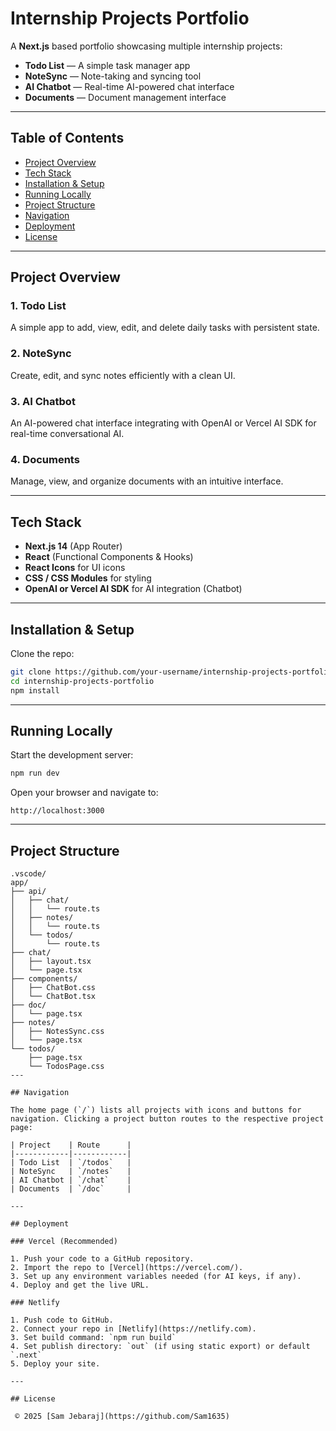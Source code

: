 
# Internship Projects Portfolio

A **Next.js** based portfolio showcasing multiple internship projects:

- **Todo List** — A simple task manager app  
- **NoteSync** — Note-taking and syncing tool  
- **AI Chatbot** — Real-time AI-powered chat interface  
- **Documents** — Document management interface  

---

## Table of Contents

- [Project Overview](#project-overview)  
- [Tech Stack](#tech-stack)  
- [Installation & Setup](#installation--setup)  
- [Running Locally](#running-locally)  
- [Project Structure](#project-structure)  
- [Navigation](#navigation)  
- [Deployment](#deployment)  
- [License](#license)  

---

## Project Overview

### 1. Todo List  
A simple app to add, view, edit, and delete daily tasks with persistent state.

### 2. NoteSync  
Create, edit, and sync notes efficiently with a clean UI.

### 3. AI Chatbot  
An AI-powered chat interface integrating with OpenAI or Vercel AI SDK for real-time conversational AI.

### 4. Documents  
Manage, view, and organize documents with an intuitive interface.

---

## Tech Stack

- **Next.js 14** (App Router)  
- **React** (Functional Components & Hooks)  
- **React Icons** for UI icons  
- **CSS / CSS Modules** for styling  
- **OpenAI or Vercel AI SDK** for AI integration (Chatbot)  

---

## Installation & Setup

Clone the repo:

```bash
git clone https://github.com/your-username/internship-projects-portfolio.git
cd internship-projects-portfolio
npm install
```

---

## Running Locally

Start the development server:

```bash
npm run dev
```

Open your browser and navigate to:

```
http://localhost:3000
```

---

## Project Structure

```
.vscode/
app/
├── api/
│   ├── chat/
│   │   └── route.ts
│   ├── notes/
│   │   └── route.ts
│   └── todos/
│       └── route.ts
├── chat/
│   ├── layout.tsx
│   └── page.tsx
├── components/
│   ├── ChatBot.css
│   └── ChatBot.tsx
├── doc/
│   └── page.tsx
├── notes/
│   ├── NotesSync.css
│   └── page.tsx
└── todos/
    ├── page.tsx
    └── TodosPage.css
---

## Navigation

The home page (`/`) lists all projects with icons and buttons for navigation. Clicking a project button routes to the respective project page:

| Project    | Route      | 
|------------|------------|
| Todo List  | `/todos`   | 
| NoteSync   | `/notes`   | 
| AI Chatbot | `/chat`    | 
| Documents  | `/doc`     | 

---

## Deployment

### Vercel (Recommended)

1. Push your code to a GitHub repository.
2. Import the repo to [Vercel](https://vercel.com/).
3. Set up any environment variables needed (for AI keys, if any).
4. Deploy and get the live URL.

### Netlify

1. Push code to GitHub.
2. Connect your repo in [Netlify](https://netlify.com).
3. Set build command: `npm run build`
4. Set publish directory: `out` (if using static export) or default `.next`
5. Deploy your site.

---

## License

 © 2025 [Sam Jebaraj](https://github.com/Sam1635)
